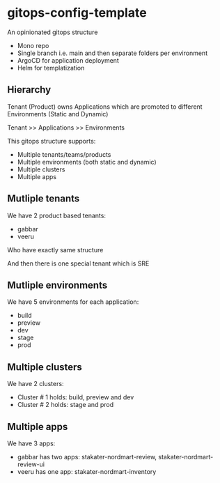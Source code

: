 # gitops-config-template

An opinionated gitops structure

- Mono repo
- Single branch i.e. main and then separate folders per environment
- ArgoCD for application deployment
- Helm for templatization

## Hierarchy

Tenant (Product) owns Applications which are promoted to different Environments (Static and Dynamic)

Tenant >> Applications >> Environments

This gitops structure supports:

- Multiple tenants/teams/products
- Multiple environments (both static and dynamic)
- Multiple clusters
- Multiple apps

## Mutliple tenants

We have 2 product based tenants:

- gabbar
- veeru

Who have exactly same structure

And then there is one special tenant which is SRE

## Mutliple environments

We have 5 environments for each application:

- build
- preview
- dev
- stage
- prod

## Multiple clusters

We have 2 clusters:

- Cluster # 1 holds: build, preview and dev
- Cluster # 2 holds: stage and prod

## Multiple apps

We have 3 apps:

- gabbar has two apps: stakater-nordmart-review, stakater-nordmart-review-ui
- veeru has one app: stakater-nordmart-inventory
